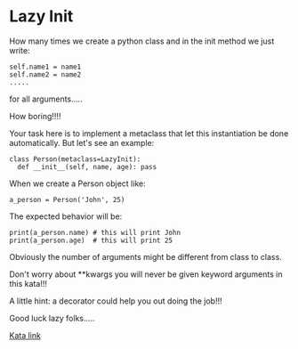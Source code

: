 # Lazy Init 

How many times we create a python class and in the init method we just write:

```
self.name1 = name1
self.name2 = name2
.....
```

for all arguments.....

How boring!!!!

Your task here is to implement a metaclass that let this instantiation be done automatically. But let's see an example:
```
class Person(metaclass=LazyInit):
  def __init__(self, name, age): pass
```
When we create a Person object like:
```
a_person = Person('John', 25)
```
The expected behavior will be:
```
print(a_person.name) # this will print John
print(a_person.age)  # this will print 25
```

Obviously the number of arguments might be different from class to class.

Don't worry about **kwargs you will never be given keyword arguments in this kata!!!

A little hint: a decorator could help you out doing the job!!!

Good luck lazy folks.....

[Kata link](https://www.codewars.com/kata/59b7b43b4f98a81b2d00000a/)
